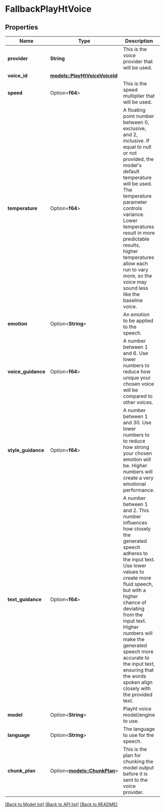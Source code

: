 # FallbackPlayHtVoice

## Properties

Name | Type | Description | Notes
------------ | ------------- | ------------- | -------------
**provider** | **String** | This is the voice provider that will be used. | 
**voice_id** | [**models::PlayHtVoiceVoiceId**](PlayHTVoice_voiceId.md) |  | 
**speed** | Option<**f64**> | This is the speed multiplier that will be used. | [optional]
**temperature** | Option<**f64**> | A floating point number between 0, exclusive, and 2, inclusive. If equal to null or not provided, the model's default temperature will be used. The temperature parameter controls variance. Lower temperatures result in more predictable results, higher temperatures allow each run to vary more, so the voice may sound less like the baseline voice. | [optional]
**emotion** | Option<**String**> | An emotion to be applied to the speech. | [optional]
**voice_guidance** | Option<**f64**> | A number between 1 and 6. Use lower numbers to reduce how unique your chosen voice will be compared to other voices. | [optional]
**style_guidance** | Option<**f64**> | A number between 1 and 30. Use lower numbers to to reduce how strong your chosen emotion will be. Higher numbers will create a very emotional performance. | [optional]
**text_guidance** | Option<**f64**> | A number between 1 and 2. This number influences how closely the generated speech adheres to the input text. Use lower values to create more fluid speech, but with a higher chance of deviating from the input text. Higher numbers will make the generated speech more accurate to the input text, ensuring that the words spoken align closely with the provided text. | [optional]
**model** | Option<**String**> | Playht voice model/engine to use. | [optional]
**language** | Option<**String**> | The language to use for the speech. | [optional]
**chunk_plan** | Option<[**models::ChunkPlan**](ChunkPlan.md)> | This is the plan for chunking the model output before it is sent to the voice provider. | [optional]

[[Back to Model list]](../README.md#documentation-for-models) [[Back to API list]](../README.md#documentation-for-api-endpoints) [[Back to README]](../README.md)


